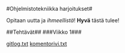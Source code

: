 #Ohjelmistotekniikka harjoitukset#

Opitaan uutta ja _ihmeellistä_!
__Hyvä__ tästä tulee!

##Tehtävät##
###Viikko 1###

[gitlog.txt](https://github.com/tjvalkonen/ot-harjoitustyo/blob/master/laskarit/viikko1/gitlog.txt)
[komentorivi.txt](https://github.com/tjvalkonen/ot-harjoitustyo/blob/master/laskarit/viikko1/komentorivi.txt)
